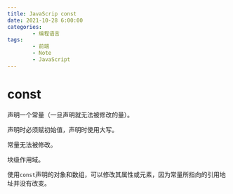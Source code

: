 ```yaml
---
title: JavaScrip const
date: 2021-10-28 6:00:00
categories:
        - 编程语言
tags:
        - 前端
        - Note
        - JavaScript
---
```


# const

声明一个常量（一旦声明就无法被修改的量）。

声明时必须赋初始值，声明时使用大写。

常量无法被修改。

块级作用域。

使用`const`声明的对象和数组，可以修改其属性或元素，因为常量所指向的引用地址并没有改变。